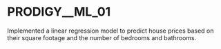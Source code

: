 # PRODIGY__ML_01
Implemented a linear regression model to predict house prices based on their square footage and the number of bedrooms and bathrooms.
